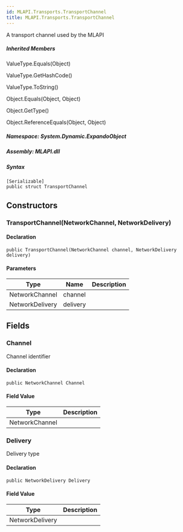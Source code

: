```yaml
---  
id: MLAPI.Transports.TransportChannel  
title: MLAPI.Transports.TransportChannel
---
```


<div class="markdown level0 summary">

A transport channel used by the MLAPI

</div>

<div class="markdown level0 conceptual">

</div>

<div class="inheritedMembers">

##### Inherited Members

<div>

ValueType.Equals(Object)

</div>

<div>

ValueType.GetHashCode()

</div>

<div>

ValueType.ToString()

</div>

<div>

Object.Equals(Object, Object)

</div>

<div>

Object.GetType()

</div>

<div>

Object.ReferenceEquals(Object, Object)

</div>

</div>

##### **Namespace**: System.Dynamic.ExpandoObject

##### **Assembly**: MLAPI.dll

##### Syntax

    [Serializable]
    public struct TransportChannel

## Constructors 

### TransportChannel(NetworkChannel, NetworkDelivery)

<div class="markdown level1 summary">

</div>

<div class="markdown level1 conceptual">

</div>

#### Declaration

    public TransportChannel(NetworkChannel channel, NetworkDelivery delivery)

#### Parameters

| Type            | Name     | Description |
|-----------------|----------|-------------|
| NetworkChannel  | channel  |             |
| NetworkDelivery | delivery |             |

## Fields

### Channel

<div class="markdown level1 summary">

Channel identifier

</div>

<div class="markdown level1 conceptual">

</div>

#### Declaration

    public NetworkChannel Channel

#### Field Value

| Type           | Description |
|----------------|-------------|
| NetworkChannel |             |

### Delivery

<div class="markdown level1 summary">

Delivery type

</div>

<div class="markdown level1 conceptual">

</div>

#### Declaration

    public NetworkDelivery Delivery

#### Field Value

| Type            | Description |
|-----------------|-------------|
| NetworkDelivery |             |
